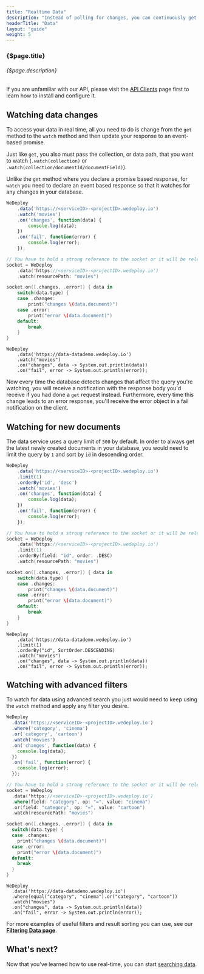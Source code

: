 ```yaml
---
title: "Realtime Data"
description: "Instead of polling for changes, you can continuously get any new or updated documents in real time."
headerTitle: "Data"
layout: "guide"
weight: 5
---
```


### {$page.title}

###### {$page.description}

<aside>

If you are unfamiliar with our API, please visit the [API Clients](/docs/intro/api-clients/) page first to learn how to install and configure it.

</aside>

<article id="1">

## Watching data changes

To access your data in real time, all you need to do is change from the `get` method to the `watch` method and then update your response to an event-based promise.

Just like `get`, you also must pass the collection, or data path, that you want to watch (`.watch(collection)` or `.watch(collection/documentId/documentField)`).

Unlike the `get` method where you declare a promise based response, for `watch` you need to declare an event based response so that it watches for any changes in your database.

```javascript
WeDeploy
	.data('https://<serviceID>-<projectID>.wedeploy.io')
	.watch('movies')
	.on('changes', function(data) {
		console.log(data);
	})
	.on('fail', function(error) {
		console.log(error);
	});
```
```swift
// You have to hold a strong reference to the socket or it will be released
socket = WeDeploy
	.data('https://<serviceID>-<projectID>.wedeploy.io')
	.watch(resourcePath: "movies")

socket.on([.changes, .error]) { data in
	switch(data.type) {
	case .changes:
		print("changes \(data.document)")
	case .error:
		print("error \(data.document)")
	default:
		break
	}
}
```
```text/x-java
WeDeploy
	.data('https://data-datademo.wedeploy.io')
	.watch("movies")
	.on("changes", data -> System.out.println(data))
	.on("fail", error -> System.out.println(error));
```

Now every time the database detects changes that affect the query you're watching, you will receive a notification with the response body you'd receive if you had done a `get` request instead. Furthermore, every time this change leads to an error response, you'll receive the error object in a fail notification on the client.

</article>

<article id="2">

## Watching for new documents

The data service uses a query limit of `500` by default. In order to always get the latest newly created documents in your database, you would need to limit the query by `1` and sort by `id` in descending order.

```javascript
WeDeploy
	.data('https://<serviceID>-<projectID>.wedeploy.io')
	.limit(1)
	.orderBy('id', 'desc')
	.watch('movies')
	.on('changes', function(data) {
		console.log(data);
	})
	.on('fail', function(error) {
		console.log(error);
	});
```
```swift
// You have to hold a strong reference to the socket or it will be released
socket = WeDeploy
	.data('https://<serviceID>-<projectID>.wedeploy.io')
	.limit(1)
	.orderBy(field: "id", order: .DESC)
	.watch(resourcePath: "movies")

socket.on([.changes, .error]) { data in
	switch(data.type) {
	case .changes:
		print("changes \(data.document)")
	case .error:
		print("error \(data.document)")
	default:
		break
	}
}
```
```text/x-java
WeDeploy
	.data('https://data-datademo.wedeploy.io')
	.limit(1)
	.orderBy("id", SortOrder.DESCENDING)
	.watch("movies")
	.on("changes", data -> System.out.println(data))
	.on("fail", error -> System.out.println(error));
```

</article>

<article id="3">

## Watching with advanced filters

To watch for data using advanced search you just would need to keep using the `watch` method and apply any filter you desire.

```javascript
WeDeploy
  .data('https://<serviceID>-<projectID>.wedeploy.io')
  .where('category', 'cinema')
  .or('category', 'cartoon')
  .watch('movies')
  .on('changes', function(data) {
    console.log(data);
  })
  .on('fail', function(error) {
    console.log(error);
  });
```
```swift
// You have to hold a strong reference to the socket or it will be released
socket = WeDeploy
  .data('https://<serviceID>-<projectID>.wedeploy.io')
  .where(field: "category", op: "=", value: "cinema")
  .or(field: "category", op: "=", value: "cartoon")
  .watch(resourcePath: "movies")

socket.on([.changes, .error]) { data in
  switch(data.type) {
  case .changes:
    print("changes \(data.document)")
  case .error:
    print("error \(data.document)")
  default:
    break
  }
}
```
```text/x-java
WeDeploy
  .data('https://data-datademo.wedeploy.io')
  .where(equal("category", "cinema").or("category", "cartoon"))
  .watch("movies")
  .on("changes", data -> System.out.println(data))
  .on("fail", error -> System.out.println(error));
```

<aside>

For more examples of useful filters and result sorting you can use, see our **[Filtering Data page](/docs/data/filtering-data/)**.

</aside>

</article>

## What's next?

Now that you've learned how to use real-time, you can start [searching data](/docs/data/searching-data/).
